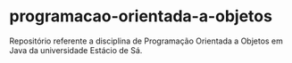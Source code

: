 # programacao-orientada-a-objetos

Repositório referente a disciplina de Programação Orientada a Objetos em Java da 
universidade Estácio de Sá.
